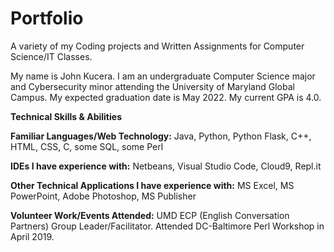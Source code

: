 # Portfolio
A variety of my Coding projects and Written Assignments for Computer Science/IT Classes.

My name is John Kucera. I am an undergraduate Computer Science major and Cybersecurity minor attending the University of Maryland Global Campus. My expected graduation date is May 2022. My current GPA is 4.0.

**Technical Skills & Abilities**

**Familiar Languages/Web Technology:**
Java, Python, Python Flask, C++, HTML, CSS, C, some SQL, some Perl

**IDEs I have experience with:**
Netbeans, Visual Studio Code, Cloud9, Repl.it

**Other Technical Applications I have experience with:**
MS Excel, MS PowerPoint, Adobe Photoshop, MS Publisher

**Volunteer Work/Events Attended:**
UMD ECP (English Conversation Partners) Group Leader/Facilitator.
Attended DC-Baltimore Perl Workshop in April 2019.

